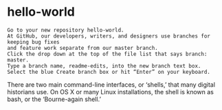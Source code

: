 # hello-world

    Go to your new repository hello-world.
    At GitHub, our developers, writers, and designers use branches for keeping bug fixes 
    and feature work separate from our master branch. 
    Click the drop down at the top of the file list that says branch: master.
    Type a branch name, readme-edits, into the new branch text box.
    Select the blue Create branch box or hit “Enter” on your keyboard.
There are two main command-line interfaces, or ‘shells,’ that many digital historians use. On OS X or many Linux installations, the shell is known as bash, or the ‘Bourne-again shell.’
